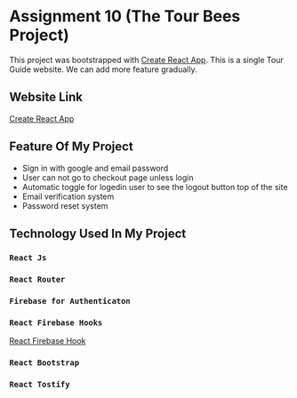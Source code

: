 # Assignment 10 (The Tour Bees Project)

This project was bootstrapped with [Create React App](https://github.com/facebook/create-react-app). This is a single Tour Guide website. We can add more feature gradually.

## Website Link

[Create React App](https://the-tour-bees-cdf1c.web.app)


## Feature Of My Project
* Sign in with google and email password
* User can not go to checkout page unless login
* Automatic toggle for logedin user to see the logout button top of the site
*  Email verification system
*  Password reset  system

## Technology Used In My Project
### `React Js`
### `React Router`
### `Firebase for Authenticaton`
### `React Firebase Hooks `
[React Firebase Hook](https://github.com/CSFrequency/react-firebase-hooks)

### `React Bootstrap`
### `React Tostify`




